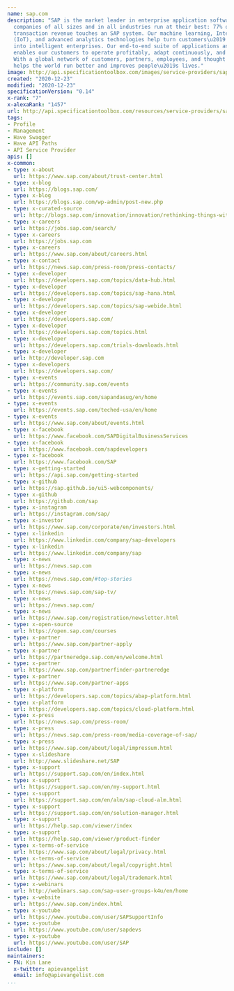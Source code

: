 ```yaml
---
name: sap.com
description: "SAP is the market leader in enterprise application software, helping
  companies of all sizes and in all industries run at their best: 77% of the world\u2019s
  transaction revenue touches an SAP system. Our machine learning, Internet of Things
  (IoT), and advanced analytics technologies help turn customers\u2019 businesses
  into intelligent enterprises. Our end-to-end suite of applications and services
  enables our customers to operate profitably, adapt continuously, and make a difference.
  With a global network of customers, partners, employees, and thought leaders, SAP
  helps the world run better and improves people\u2019s lives."
image: http://api.specificationtoolbox.com/images/service-providers/sap-com.jpg
created: "2020-12-23"
modified: "2020-12-23"
specificationVersion: "0.14"
x-rank: "7"
x-alexaRank: "1457"
url: http://api.specificationtoolbox.com/resources/service-providers/sap-com/
tags:
- Profile
- Management
- Have Swagger
- Have API Paths
- API Service Provider
apis: []
x-common:
- type: x-about
  url: https://www.sap.com/about/trust-center.html
- type: x-blog
  url: https://blogs.sap.com/
- type: x-blog
  url: https://blogs.sap.com/wp-admin/post-new.php
- type: x-curated-source
  url: http://blogs.sap.com/innovation/innovation/rethinking-things-with-internet-of-things-02884080
- type: x-careers
  url: https://jobs.sap.com/search/
- type: x-careers
  url: https://jobs.sap.com
- type: x-careers
  url: https://www.sap.com/about/careers.html
- type: x-contact
  url: https://news.sap.com/press-room/press-contacts/
- type: x-developer
  url: https://developers.sap.com/topics/data-hub.html
- type: x-developer
  url: https://developers.sap.com/topics/sap-hana.html
- type: x-developer
  url: https://developers.sap.com/topics/sap-webide.html
- type: x-developer
  url: https://developers.sap.com/
- type: x-developer
  url: https://developers.sap.com/topics.html
- type: x-developer
  url: https://developers.sap.com/trials-downloads.html
- type: x-developer
  url: http://developer.sap.com
- type: x-developers
  url: https://developers.sap.com/
- type: x-events
  url: https://community.sap.com/events
- type: x-events
  url: https://events.sap.com/sapandasug/en/home
- type: x-events
  url: https://events.sap.com/teched-usa/en/home
- type: x-events
  url: https://www.sap.com/about/events.html
- type: x-facebook
  url: https://www.facebook.com/SAPDigitalBusinessServices
- type: x-facebook
  url: https://www.facebook.com/sapdevelopers
- type: x-facebook
  url: https://www.facebook.com/SAP
- type: x-getting-started
  url: https://api.sap.com/getting-started
- type: x-github
  url: https://sap.github.io/ui5-webcomponents/
- type: x-github
  url: https://github.com/sap
- type: x-instagram
  url: https://instagram.com/sap/
- type: x-investor
  url: https://www.sap.com/corporate/en/investors.html
- type: x-linkedin
  url: https://www.linkedin.com/company/sap-developers
- type: x-linkedin
  url: https://www.linkedin.com/company/sap
- type: x-news
  url: https://news.sap.com
- type: x-news
  url: https://news.sap.com/#top-stories
- type: x-news
  url: https://news.sap.com/sap-tv/
- type: x-news
  url: https://news.sap.com/
- type: x-news
  url: https://www.sap.com/registration/newsletter.html
- type: x-open-source
  url: https://open.sap.com/courses
- type: x-partner
  url: https://www.sap.com/partner-apply
- type: x-partner
  url: https://partneredge.sap.com/en/welcome.html
- type: x-partner
  url: https://www.sap.com/partnerfinder-partneredge
- type: x-partner
  url: https://www.sap.com/partner-apps
- type: x-platform
  url: https://developers.sap.com/topics/abap-platform.html
- type: x-platform
  url: https://developers.sap.com/topics/cloud-platform.html
- type: x-press
  url: https://news.sap.com/press-room/
- type: x-press
  url: https://news.sap.com/press-room/media-coverage-of-sap/
- type: x-press
  url: https://www.sap.com/about/legal/impressum.html
- type: x-slideshare
  url: http://www.slideshare.net/SAP
- type: x-support
  url: https://support.sap.com/en/index.html
- type: x-support
  url: https://support.sap.com/en/my-support.html
- type: x-support
  url: https://support.sap.com/en/alm/sap-cloud-alm.html
- type: x-support
  url: https://support.sap.com/en/solution-manager.html
- type: x-support
  url: https://help.sap.com/viewer/index
- type: x-support
  url: https://help.sap.com/viewer/product-finder
- type: x-terms-of-service
  url: https://www.sap.com/about/legal/privacy.html
- type: x-terms-of-service
  url: https://www.sap.com/about/legal/copyright.html
- type: x-terms-of-service
  url: https://www.sap.com/about/legal/trademark.html
- type: x-webinars
  url: http://webinars.sap.com/sap-user-groups-k4u/en/home
- type: x-website
  url: https://www.sap.com/index.html
- type: x-youtube
  url: https://www.youtube.com/user/SAPSupportInfo
- type: x-youtube
  url: https://www.youtube.com/user/sapdevs
- type: x-youtube
  url: https://www.youtube.com/user/SAP
include: []
maintainers:
- FN: Kin Lane
  x-twitter: apievangelist
  email: info@apievangelist.com
...
```

